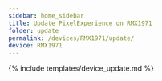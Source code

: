 ```yaml
---
sidebar: home_sidebar
title: Update PixelExperience on RMX1971
folder: update
permalink: /devices/RMX1971/update/
device: RMX1971
---
```

{% include templates/device_update.md %}
